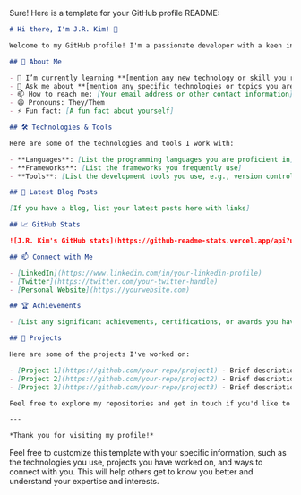 Sure! Here is a template for your GitHub profile README:

```markdown
# Hi there, I'm J.R. Kim! 👋

Welcome to my GitHub profile! I'm a passionate developer with a keen interest in various aspects of software development. Here's a bit about me and what I do:

## 🚀 About Me

- 🌱 I’m currently learning **[mention any new technology or skill you're learning]**
- 💬 Ask me about **[mention any specific technologies or topics you are well-versed in]**
- 📫 How to reach me: [Your email address or other contact information]
- 😄 Pronouns: They/Them
- ⚡ Fun fact: [A fun fact about yourself]

## 🛠️ Technologies & Tools

Here are some of the technologies and tools I work with:

- **Languages**: [List the programming languages you are proficient in]
- **Frameworks**: [List the frameworks you frequently use]
- **Tools**: [List the development tools you use, e.g., version control, CI/CD tools, etc.]

## 📝 Latest Blog Posts

[If you have a blog, list your latest posts here with links]

## 📈 GitHub Stats

![J.R. Kim's GitHub stats](https://github-readme-stats.vercel.app/api?username=jrkim-uos&show_icons=true&theme=radical)

## 📫 Connect with Me

- [LinkedIn](https://www.linkedin.com/in/your-linkedin-profile)
- [Twitter](https://twitter.com/your-twitter-handle)
- [Personal Website](https://yourwebsite.com)

## 🏆 Achievements

- [List any significant achievements, certifications, or awards you have received]

## 🌟 Projects

Here are some of the projects I've worked on:

- [Project 1](https://github.com/your-repo/project1) - Brief description of the project
- [Project 2](https://github.com/your-repo/project2) - Brief description of the project
- [Project 3](https://github.com/your-repo/project3) - Brief description of the project

Feel free to explore my repositories and get in touch if you'd like to collaborate on any projects!

---

*Thank you for visiting my profile!*
```

Feel free to customize this template with your specific information, such as the technologies you use, projects you have worked on, and ways to connect with you. This will help others get to know you better and understand your expertise and interests.
<!---
jrkim-uos/jrkim-uos is a ✨ special ✨ repository because its `README.md` (this file) appears on your GitHub profile.
You can click the Preview link to take a look at your changes.
--->
